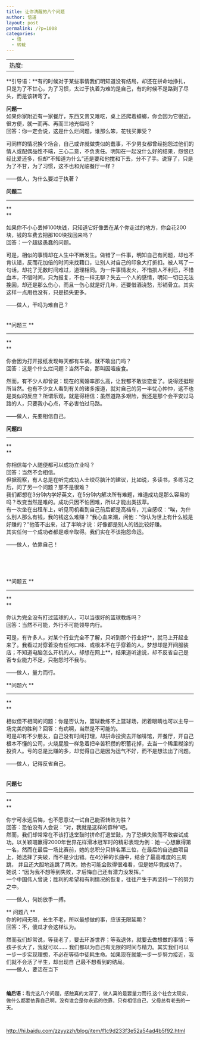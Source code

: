 ```yaml
---
title: 让你清醒的八个问题
author: 悟道
layout: post
permalink: /?p=1008
categories:
  - 悟
  - 转载
---
```

<table>
  <tr cellpadding=0><td>
    热度:
  </td><td cellpadding=0><img src='http://210.75.224.29/wordpress/wp-content/plugins/statpresscn/images/sun.gif' width=10 height=10 border=0 /></td><td cellpadding=0><img src='http://210.75.224.29/wordpress/wp-content/plugins/statpresscn/images/sun_dark.gif' width=10 height=10 border=0 /></td><td cellpadding=0><img src='http://210.75.224.29/wordpress/wp-content/plugins/statpresscn/images/sun_dark.gif' width=10 height=10 border=0 /></td><td cellpadding=0><img src='http://210.75.224.29/wordpress/wp-content/plugins/statpresscn/images/sun_dark.gif' width=10 height=10 border=0 /></td><td cellpadding=0><img src='http://210.75.224.29/wordpress/wp-content/plugins/statpresscn/images/sun_dark.gif' width=10 height=10 border=0 /></td></tr>
</table>

**引导语：**有的时候对于某些事情我们明知道没有结局，却还在拼命地挣扎，只是为了不甘心，为了习惯，太过于执着为难的是自己，有的时候不是路到了尽头，而是该转弯了。

**问题一**  
如果你家附近有一家餐厅，东西又贵又难吃，桌上还爬着蟑螂，你会因为它很近，很方便，就一而再、再而三地光临吗？  
回答：你一定会说，这是什么烂问题，谁那么笨，花钱买罪受？

可同样的情况换个场合，自己或许就做类似的蠢事，不少男女都曾经抱怨过他们的情人或配偶品性不端，三心二意，不负责任。明知在一起没什么好的结果，怨恨已 经比爱还多，但却“不知道为什么”还是要和他搅和下去，分不了手。说穿了，只是为了不甘，为了习惯，这不也和光临餐厅一样？

――做人，为什么要过于执著？

**问题二**

** **

**  
**

如果你不小心丢掉100块钱，只知道它好像丢在某个你走过的地方，你会花200块，钱的车费去把那100块找回来吗？  
回答：一个超级愚蠢的问题。

可是，相似的事情却在人生中不断发生。做错了一件事，明知自己有问题，却也不肯认错，反而花加倍的时间来找藉口，让别人对自己的印象大打折扣。被人骂了一 句话，却花了无数时间难过，道理相同。为一件事情发火，不惜损人不利已，不惜血本，不惜时间，只为报复，不也一样无聊？失去一个人的感情，明知一切已无法 挽回，却还是那么伤心，而且一伤心就是好几年，还要借酒浇愁，形销骨立。其实这样一点用也没有，只是损失更多。

――做人，干吗为难自己？  
<a href="http://b62.photo.store.qq.com/http_imgload.cgi?/rurl4_b=f2a86d484b2ca3480eef4020243671137dba7fbfd9b3ac44bb6f2eab5e930ee65ef94a886afd102058f34356131efdc8191b08512b3cf704e08e77620ac02abfee694f83ba2ac8cfce8e79f32541a190d6dc9022&a=62&b=62" target="_blank"><br /> </a>  
**问题三 **

** **

**  
**

你会因为打开报纸发现每天都有车祸，就不敢出门吗？  
回答：这是个什么烂问题？当然不会，那叫因噎废食。

然而，有不少人却曾说：现在的离婚率那么高，让我都不敢谈恋爱了。说得还挺理所当然。也有不少女人看到有关的诸多报道，就对自己的另一半忧心忡忡，这不也 是类似的反应？所谓乐观，就是得相信：虽然道路多艰险，我还是那个会平安过马路的人，只要我小心点，不必害怕过马路。

――做人，先要相信自己。

**问题四**

** **

**  
**

你相信每个人随便都可以成功立业吗？  
回答：当然不会相信。  
但据观察，有人总是在听完成功人士绞尽脑汁的建议，比如说，多读书，多练习之后，问了另一个问题？那不是很难？  
我们都想在3分钟内学好英文，在5分钟内解决所有难题，难道成功是那么容易的吗？改变当然是难的。成功只因不怕困难，所以才能出类拔萃。  
有一次坐在出租车上，听见司机看到自己前后都是高档车，兀自感叹：“唉，为什么别人那么有钱，我的钱这么难赚？”我心血来潮，问他：“你认为世上有什么钱是好赚的？”他答不出来，过了半晌才说：好像都是别人的钱比较好赚。  
其实任何一个成功者都是艰辛取得。我们实在不该抱怨命运。

――做人，依靠自己！

&nbsp;

<a href="http://b62.photo.store.qq.com/http_imgload.cgi?/rurl4_b=f2a86d484b2ca3480eef402024367113e87b157cc66b4ab7cab02baf6a633c6265559917fcd5effc53d81f84176439be01de26b871b994c55825b2f42d52928e471a66522212fff8aea5b3c077cd793e293c8bbd&a=62&b=62" target="_blank"><br /> </a>  
**问题五 **

** **

**  
**

你认为完全没有打过篮球的人，可以当很好的篮球教练吗？  
回答：当然不可能，外行不可能领导内行。

可是，有许多人，对某个行业完全不了解，只听到那个行业好\*\*，就马上开起业来了。我看过对穿着没有任何口味、或根本不在乎穿着的人，梦想却是开间服装店；不知道电脑怎么开机的人，却想在网上\*\*，结果道听途说，却不反省自己是否专业能力不足，只抱怨时不我与。

――做人，量力而行。

**问题六 **

** **

**  
**

相似但不相同的问题：你是否认为，篮球教练不上篮球场，闭着眼睛也可以主导一场完美的胜利？回答：有病啊，当然是不可能的。  
可是却有不少朋友，自己没有时间打理，却拼命投资去开咖啡馆，开餐厅，开自己根本不懂的公司，火烧屁股一样急着把辛苦积攒的积蓄花掉，去当一个稀里糊涂的投资人。亏的总是比赚的多，却觉得自己是因为运气不好，而不是想法出了问题。

――做人，记得反省自己。  
<a href="http://b66.photo.store.qq.com/http_imgload.cgi?/rurl4_b=f2a86d484b2ca3480eef402024367113ab5b6ab0d216c4bfea7e052d295085dfbfc5003117b8fac3771c9b9664887127f33ee2a4013795fb2230fd8d4b67ccec2fd7f4b27b14fabb7a2837e8a1fba8b12d58a2e3&a=66&b=66" target="_blank"><br /> </a>  
**问题七**

** **

**  
**

你宁可永远后悔，也不愿意试一试自己能否转败为胜？  
回答：恐怕没有人会说：“对，我就是这样的孬种”吧。  
然而，我们却常常在不该打退堂鼓时拼命打退堂鼓，为了恐惧失败而不敢尝试成功。以关颖珊赢得2000年世界花样滑冰冠军时的精彩表现为例：她一心想赢得第 一名，然而在最后一场比赛前，她的总积分只排名第三位，在最后的自选曲项目上，她选择了突破，而不是少出错。在4分钟的长曲中，结合了最高难度的三周跳， 并且还大胆地连跳了两次。她也可能会败得很难看，但是她毕竟成功了。  
她说：“因为我不想等到失败，才后悔自己还有潜力没发挥。”  
一个中国伟人曾说；胜利的希望和有利情况的恢复，往往产生于再坚持一下的努力之中。

――做人，何妨放手一搏。

** 问题八 **  
你的时间无限，长生不老，所以最想做的事，应该无限延期？  
回答：不，傻瓜才会这样认为。

然而我们却常说，等我老了，要去环游世界；等我退休，就要去做想做的事情；等孩子长大了，我就可以…… 我们都以为自己有无限的时间与精力。其实我们可以一步一步实现理想，不必在等待中徒耗生命。如果现在就能一步一步努力接近，我们就不会活了半生，却出现自 己最不想看到的结局。  
――做人，要活在当下

&nbsp;

<span style="font-size: small;"><span style="font-family: 宋体;"> </span></span>

<span style="font-size: small;"><span style="font-family: 宋体;"> <strong>编后语：</strong>看完这八个问题，感触真的太深了，做人真的是要量力而行,这个社会太现实，做什么都要依靠自己啊，没有谁会是你永远的依靠，只有相信自己，父母总有老去的一天。</span></span>

&nbsp;

<http://hi.baidu.com/zzyyzzh/blog/item/f1c9d233f3e52a54ad4b5f92.html>

&nbsp;
